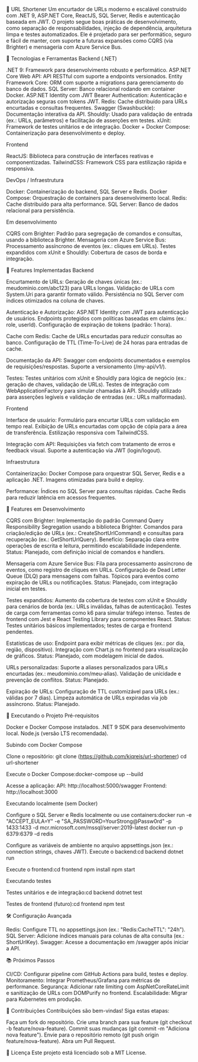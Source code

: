 🔗 URL Shortener
Um encurtador de URLs moderno e escalável construído com .NET 9, ASP.NET Core, ReactJS, SQL Server, Redis e autenticação baseada em JWT. O projeto segue boas práticas de desenvolvimento, como separação de responsabilidades, injeção de dependência, arquitetura limpa e testes automatizados. Ele é projetado para ser performático, seguro e fácil de manter, com suporte a futuras expansões como CQRS (via Brighter) e mensageria com Azure Service Bus.

🧱 Tecnologias e Ferramentas
Backend (.NET)

.NET 9: Framework para desenvolvimento robusto e performático.
ASP.NET Core Web API: API RESTful com suporte a endpoints versionados.
Entity Framework Core: ORM com suporte a migrations para gerenciamento do banco de dados.
SQL Server: Banco relacional rodando em container Docker.
ASP.NET Identity com JWT Bearer Authentication: Autenticação e autorização seguras com tokens JWT.
Redis: Cache distribuído para URLs encurtadas e consultas frequentes.
Swagger (Swashbuckle): Documentação interativa da API.
Shouldly: Usado para validação de entrada (ex.: URLs, parâmetros) e facilitação de asserções em testes.
xUnit: Framework de testes unitários e de integração.
Docker + Docker Compose: Containerização para desenvolvimento e deploy.

Frontend

ReactJS: Biblioteca para construção de interfaces reativas e componentizadas.
TailwindCSS: Framework CSS para estilização rápida e responsiva.

DevOps / Infraestrutura

Docker: Containerização do backend, SQL Server e Redis.
Docker Compose: Orquestração de containers para desenvolvimento local.
Redis: Cache distribuído para alta performance.
SQL Server: Banco de dados relacional para persistência.

Em desenvolvimento

CQRS com Brighter: Padrão para segregação de comandos e consultas, usando a biblioteca Brighter.
Mensageria com Azure Service Bus: Processamento assíncrono de eventos (ex.: cliques em URLs).
Testes expandidos com xUnit e Shouldly: Cobertura de casos de borda e integração.


🚀 Features Implementadas
Backend

Encurtamento de URLs:
Geração de chaves únicas (ex.: meudominio.com/abc123) para URLs longas.
Validação de URLs com System.Uri para garantir formato válido.
Persistência no SQL Server com índices otimizados na coluna de chaves.


Autenticação e Autorização:
ASP.NET Identity com JWT para autenticação de usuários.
Endpoints protegidos com políticas baseadas em claims (ex.: role, userId).
Configuração de expiração de tokens (padrão: 1 hora).


Cache com Redis:
Cache de URLs encurtadas para reduzir consultas ao banco.
Configuração de TTL (Time-To-Live) de 24 horas para entradas de cache.


Documentação da API:
Swagger com endpoints documentados e exemplos de requisições/respostas.
Suporte a versionamento (/my-api/v1/).


Testes:
Testes unitários com xUnit e Shouldly para lógica de negócio (ex.: geração de chaves, validação de URLs).
Testes de integração com WebApplicationFactory para simular chamadas à API.
Shouldly utilizado para asserções legíveis e validação de entradas (ex.: URLs malformadas).



Frontend

Interface de usuário:
Formulário para encurtar URLs com validação em tempo real.
Exibição de URLs encurtadas com opção de cópia para a área de transferência.
Estilização responsiva com TailwindCSS.


Integração com API:
Requisições via fetch com tratamento de erros e feedback visual.
Suporte a autenticação via JWT (login/logout).



Infraestrutura

Containerização:
Docker Compose para orquestrar SQL Server, Redis e a aplicação .NET.
Imagens otimizadas para build e deploy.


Performance:
Índices no SQL Server para consultas rápidas.
Cache Redis para reduzir latência em acessos frequentes.




🔧 Features em Desenvolvimento

CQRS com Brighter:
Implementação do padrão Command Query Responsibility Segregation usando a biblioteca Brighter.
Comandos para criação/edição de URLs (ex.: CreateShortUrlCommand) e consultas para recuperação (ex.: GetShortUrlQuery).
Benefício: Separação clara entre operações de escrita e leitura, permitindo escalabilidade independente.
Status: Planejado, com definição inicial de comandos e handlers.


Mensageria com Azure Service Bus:
Fila para processamento assíncrono de eventos, como registro de cliques em URLs.
Configuração de Dead Letter Queue (DLQ) para mensagens com falhas.
Tópicos para eventos como expiração de URLs ou notificações.
Status: Planejado, com integração inicial em testes.


Testes expandidos:
Aumento da cobertura de testes com xUnit e Shouldly para cenários de borda (ex.: URLs inválidas, falhas de autenticação).
Testes de carga com ferramentas como k6 para simular tráfego intenso.
Testes de frontend com Jest e React Testing Library para componentes React.
Status: Testes unitários básicos implementados; testes de carga e frontend pendentes.


Estatísticas de uso:
Endpoint para exibir métricas de cliques (ex.: por dia, região, dispositivo).
Integração com Chart.js no frontend para visualização de gráficos.
Status: Planejado, com modelagem inicial de dados.


URLs personalizadas:
Suporte a aliases personalizados para URLs encurtadas (ex.: meudominio.com/meu-alias).
Validação de unicidade e prevenção de conflitos.
Status: Planejado.


Expiração de URLs:
Configuração de TTL customizável para URLs (ex.: válidas por 7 dias).
Limpeza automática de URLs expiradas via job assíncrono.
Status: Planejado.




🚀 Executando o Projeto
Pré-requisitos

Docker e Docker Compose instalados.
.NET 9 SDK para desenvolvimento local.
Node.js (versão LTS recomendada).

Subindo com Docker Compose

Clone o repositório: git clone (https://github.com/kiqreis/url-shortener)
cd url-shortener


Execute o Docker Compose:docker-compose up --build


Acesse a aplicação:
API: http://localhost:5000/swagger
Frontend: http://localhost:3000



Executando localmente (sem Docker)

Configure o SQL Server e Redis localmente ou use containers:docker run -e "ACCEPT_EULA=Y" -e "SA_PASSWORD=YourStrong@Passw0rd" -p 1433:1433 -d mcr.microsoft.com/mssql/server:2019-latest
docker run -p 6379:6379 -d redis


Configure as variáveis de ambiente no arquivo appsettings.json (ex.: connection strings, chaves JWT).
Execute o backend:cd backend
dotnet run


Execute o frontend:cd frontend
npm install
npm start



Executando testes

Testes unitários e de integração:cd backend
dotnet test


Testes de frontend (futuro):cd frontend
npm test




🛠️ Configuração Avançada

Redis: Configure TTL no appsettings.json (ex.: "Redis:CacheTTL": "24h").
SQL Server: Adicione índices manuais para colunas de alta consulta (ex.: ShortUrlKey).
Swagger: Acesse a documentação em /swagger após iniciar a API.


📚 Próximos Passos

CI/CD: Configurar pipeline com GitHub Actions para build, testes e deploy.
Monitoramento: Integrar Prometheus/Grafana para métricas de performance.
Segurança: Adicionar rate limiting com AspNetCoreRateLimit e sanitização de URLs com DOMPurify no frontend.
Escalabilidade: Migrar para Kubernetes em produção.


🤝 Contribuições
Contribuições são bem-vindas! Siga estas etapas:

Faça um fork do repositório.
Crie uma branch para sua feature (git checkout -b feature/nova-feature).
Commit suas mudanças (git commit -m "Adiciona nova feature").
Envie para o repositório remoto (git push origin feature/nova-feature).
Abra um Pull Request.


📜 Licença
Este projeto está licenciado sob a MIT License.
